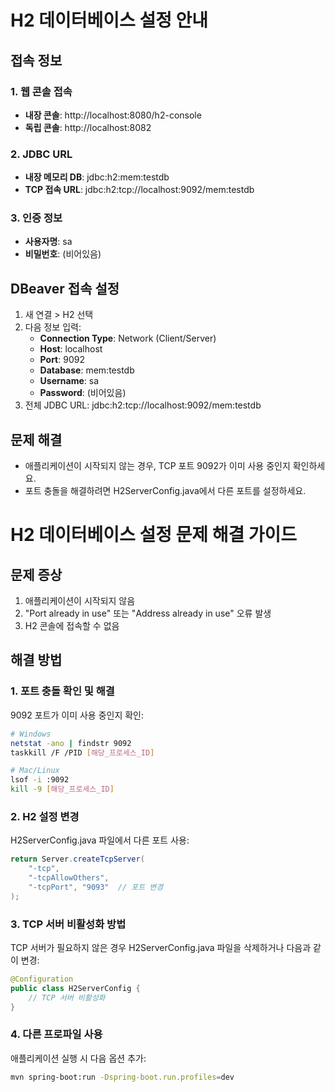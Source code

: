 # H2 데이터베이스 설정 안내

## 접속 정보

### 1. 웹 콘솔 접속
- **내장 콘솔**: http://localhost:8080/h2-console
- **독립 콘솔**: http://localhost:8082

### 2. JDBC URL
- **내장 메모리 DB**: jdbc:h2:mem:testdb
- **TCP 접속 URL**: jdbc:h2:tcp://localhost:9092/mem:testdb

### 3. 인증 정보
- **사용자명**: sa
- **비밀번호**: (비어있음)

## DBeaver 접속 설정

1. 새 연결 > H2 선택
2. 다음 정보 입력:
   - **Connection Type**: Network (Client/Server)
   - **Host**: localhost
   - **Port**: 9092
   - **Database**: mem:testdb
   - **Username**: sa
   - **Password**: (비어있음)
3. 전체 JDBC URL: jdbc:h2:tcp://localhost:9092/mem:testdb

## 문제 해결

- 애플리케이션이 시작되지 않는 경우, TCP 포트 9092가 이미 사용 중인지 확인하세요.
- 포트 충돌을 해결하려면 H2ServerConfig.java에서 다른 포트를 설정하세요.
# H2 데이터베이스 설정 문제 해결 가이드

## 문제 증상

1. 애플리케이션이 시작되지 않음
2. "Port already in use" 또는 "Address already in use" 오류 발생
3. H2 콘솔에 접속할 수 없음

## 해결 방법

### 1. 포트 충돌 확인 및 해결

9092 포트가 이미 사용 중인지 확인:

```bash
# Windows
netstat -ano | findstr 9092
taskkill /F /PID [해당_프로세스_ID]

# Mac/Linux
lsof -i :9092
kill -9 [해당_프로세스_ID]
```

### 2. H2 설정 변경

H2ServerConfig.java 파일에서 다른 포트 사용:

```java
return Server.createTcpServer(
    "-tcp", 
    "-tcpAllowOthers", 
    "-tcpPort", "9093"  // 포트 변경
);
```

### 3. TCP 서버 비활성화 방법

TCP 서버가 필요하지 않은 경우 H2ServerConfig.java 파일을 삭제하거나 다음과 같이 변경:

```java
@Configuration
public class H2ServerConfig {
    // TCP 서버 비활성화
}
```

### 4. 다른 프로파일 사용

애플리케이션 실행 시 다음 옵션 추가:

```bash
mvn spring-boot:run -Dspring-boot.run.profiles=dev
```